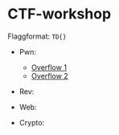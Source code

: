 # CTF-workshop

Flaggformat: `TD{}`

- Pwn:
  - [Overflow 1](pwn/overflow1)
  - [Overflow 2](pwn/overflow2)

- Rev:

- Web:

- Crypto: